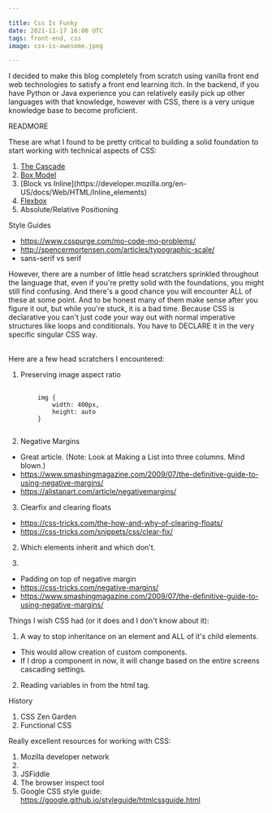 ```yaml
---

title: Css Is Funky
date: 2021-11-17 16:00 UTC
tags: front-end, css
image: css-is-awesome.jpeg

---
```


I decided to make this blog completely from scratch using vanilla front end web technologies to satisfy a front end learning itch.
In the backend, if you have Python or Java experience you can relatively easily pick up other languages with that knowledge, however with CSS, there is a very unique knowledge base to become proficient.

READMORE
<br/>

These are what I found to be pretty critical to building a solid foundation to start working with technical aspects of CSS:
<ol>
<li><a href="https://developer.mozilla.org/en-US/docs/Learn/CSS/Building_blocks/Cascade_and_inheritance">The Cascade</a></li>
<li><a href="https://developer.mozilla.org/en-US/docs/Web/CSS/CSS_Box_Model/Introduction_to_the_CSS_box_model">Box Model</a></li>
<li>[Block vs Inline](https://developer.mozilla.org/en-US/docs/Web/HTML/Inline_elements)</li>
<li> <a href="https://developer.mozilla.org/en-US/docs/Learn/CSS/CSS_layout/Flexbox">Flexbox</a>
<li>Absolute/Relative Positioning</li>
</ol>

Style Guides
* https://www.csspurge.com/mo-code-mo-problems/
* http://spencermortensen.com/articles/typographic-scale/
* sans-serif vs serif


However, there are a number of little head scratchers sprinkled throughout the language that, even if you're pretty solid with the foundations, you might still find confusing. And there's a good chance you will encounter ALL of these at some point. And to be honest many of them make sense after you figure it out, but while you're stuck, it is a bad time. Because CSS is declarative you can't just code your way out with normal imperative structures like loops and conditionals. You have to DECLARE it in the very specific singular CSS way.

<br/>
Here are a few head scratchers I encountered:

1.  Preserving image aspect ratio
<pre>
    <code>
        img {
            width: 400px,
            height: auto
        }
    </code>
</pre>


2. Negative Margins
* Great article. (Note: Look at Making a List into three columns. Mind blown.)
* https://www.smashingmagazine.com/2009/07/the-definitive-guide-to-using-negative-margins/
* https://alistapart.com/article/negativemargins/

3. Clearfix and clearing floats
* https://css-tricks.com/the-how-and-why-of-clearing-floats/
* https://css-tricks.com/snippets/css/clear-fix/



2. Which elements inherit and which don't.

3.
* Padding on top of negative margin 
* https://css-tricks.com/negative-margins/
* https://www.smashingmagazine.com/2009/07/the-definitive-guide-to-using-negative-margins/


Things I wish CSS had (or it does and I don't know about it):

1. A way to stop inheritance on an element and ALL of it's child elements. 
* This would allow creation of custom components. 
* If I drop a component in now, it will change based on the entire screens cascading settings.

2. Reading variables in from the html tag.


History
1. CSS Zen Garden
2. Functional CSS


Really excellent resources for working with CSS:
1. Mozilla developer network
2. 
3. JSFiddle
4. The browser inspect tool
5. Google CSS style guide: https://google.github.io/styleguide/htmlcssguide.html


